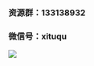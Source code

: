 ### 资源群：133138932
### 微信号：xituqu
  
  ![](http://ww4.sinaimg.cn/large/65e4f1e6gw1f82igigobuj21kw0vy47m.jpg)
  
